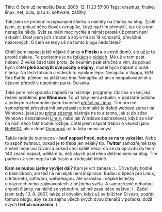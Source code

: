 Title: O čem už nenapíšu
Date: 2009-12-11 23:57:00
Tags: erasmus, finsko, linux, net, oulu, píšu si, software, zážitky

Tak jsem se probíral rozepsanými články a náměty na články na blog. Zjistil jsem, že pokud něco člověk nenapíše, když nad tím přemýšlí, tak už o tom nenapíše nikdy. Svět se mění moc rychle a námět prostě už potom není aktuální. Dost jsem jich smazal a zbylo mi asi 18 konceptů, převážně názorových. O čem se tedy už na tomto blogu nedočtete?

Chtěl jsem napsat ještě nějaké články **o Finsku** a o cestě domů, ale už je to prostě daleko. To podstatné je na [fotkách](http://picasaweb.google.com/honza.javorek) a [videích](http://www.youtube.com/user/KaniiniLM). Mě už o tom psát nebaví. Z velké části také proto, že neumím psát stručně a vím, že pokud bych chtěl **plně zachytit své pocity a dojmy**, musel bych napsat dlouhé články. Na těch fotkách a videích to vynikne lépe. Nenapíšu o Vappu, ESN Sea Battle, půlnoci na pláži bez tmy. Nenapíšu už ani o neopakovatelné a úžasné přírodě v národním parku Oulanka.

Také jsem měl spoustu nápadů na nástroje, programy zdarma a všelijaká řešení problémů **pro Windows**. To už taky není aktuální, v podstatě potichu a jediným rozhodnutím jsem konečně [přešel na Linux](|filename|2009-10-22_windows-xp-budou-moje-posledni-windows.md). Tím pro mě samozřejmě přestává mít smysl psát o tom jaký je [dobrý webový server](http://www.wampserver.com/en/) na Windows, jaké jsou [prima](http://www.freewaregenius.com/2007/10/29/reinstall-windows-and-outfit-your-system-with-all-freeware-programs/) [zdarma](http://www.opensourcewindows.org/) nástroje na to a tamto, jak si do střev Windows nainstalovat [Linux](http://www.cygwin.com/), nebo jak Windows zachraňovat, když se vám na nich něco fakt hodně rozbije. Chtěl jsem napsat třeba i o věcech jako [NetHDD](http://www.nethdd.eu/), ale v době [Dropboxů](https://www.dropbox.com/) už to taky nemá smysl.

Takže rada do budoucna – **buď napsat hned, nebo se na to vykašlat**. Nebo to aspoň twítnout, pokud je to třeba jen nějaký tip. **Twitter** samozřejmě taky změnil moje uvažování a pokud chci sdělit něco, co se dá opravdu do těch 140 znaků napsat, udělám to, než abych psal něco delšího sem na blog. Tím pádem už sem nepíšu tak často a o kdejaké
blbině.

**Kam se budou Lístky vyvíjet dál?** Kam je vítr zanese :) . Dříve byly hodně o básničkách, ale teď na ně nějak není inspirace. Budou o tipech pro Linux, o Internetu, softwaru, webdesignu. Ale narostou i nějaké lístečky o názorech nebo zajímavostech z běžného světa. A samozřejmě nebudou chybět články, na nichž se vybouřím, až mě zase něco naštve ;) . Začal jsem tady 13. 8. 2007, takže si dovolím, když už se blíží ten Silvestr, popřát tomuto blogu, aby se za zájmu všech svých dvou čtenářů v pořádku dožil svých **třetích narozenin** :) .